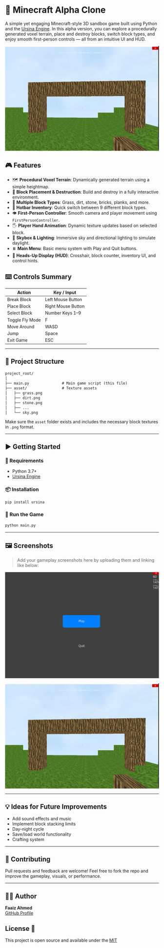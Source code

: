 # 🧱 Minecraft Alpha Clone 

A simple yet engaging Minecraft-style 3D sandbox game built using Python and the [Ursina Engine](https://www.ursinaengine.org/). In this alpha version, you can explore a procedurally generated voxel terrain, place and destroy blocks, switch block types, and enjoy smooth first-person controls — all from an intuitive UI and HUD.

![Gameplay](screenshots/Gameplay.png)
## 🎮 Features

- 🗺️ **Procedural Voxel Terrain**: Dynamically generated terrain using a simple heightmap.
- 👷 **Block Placement & Destruction**: Build and destroy in a fully interactive environment.
- 🧱 **Multiple Block Types**: Grass, dirt, stone, bricks, planks, and more.
- 🧰 **Hotbar Inventory**: Quick switch between 9 different block types.
- 👁️ **First-Person Controller**: Smooth camera and player movement using `FirstPersonController`.
- 🖐️ **Player Hand Animation**: Dynamic texture updates based on selected block.
- 🌄 **Skybox & Lighting**: Immersive sky and directional lighting to simulate daylight.
- ⏸️ **Main Menu**: Basic menu system with Play and Quit buttons.
- 🧭 **Heads-Up Display (HUD)**: Crosshair, block counter, inventory UI, and control hints.

## ⌨️ Controls Summary

| Action             | Key / Input         |
|--------------------|---------------------|
| Break Block        | Left Mouse Button   |
| Place Block        | Right Mouse Button  |
| Select Block       | Number Keys 1–9     |
| Toggle Fly Mode    | F                   |
| Move Around        | WASD                |
| Jump               | Space               |
| Exit Game          | ESC                 |

---

## 📂 Project Structure

```
project_root/
│
├── main.py               # Main game script (this file)
├── asset/                # Texture assets
│   ├── grass.png
│   ├── dirt.png
│   ├── stone.png
│   ├── ...
│   └── sky.png
```

Make sure the `asset` folder exists and includes the necessary block textures in `.png` format.

---

## ▶️ Getting Started

### 🔧 Requirements

- Python 3.7+
- [Ursina Engine](https://pypi.org/project/ursina/)

### 📦 Installation

```bash
pip install ursina
```

### 🚀 Run the Game

```bash
python main.py
```

---

## 🖼️ Screenshots

> Add your gameplay screenshots here by uploading them and linking like below:


![Main Menu](screenshots/mainmenu.PNG)

![Gameplay](screenshots/Gameplay.png)


---

## 💡 Ideas for Future Improvements

- Add sound effects and music
- Implement block stacking limits
- Day-night cycle
- Save/load world functionality
- Crafting system

---

## 🤝 Contributing

Pull requests and feedback are welcome! Feel free to fork the repo and improve the gameplay, visuals, or performance.

---

## 🧑‍💻 Author

**Faaiz Ahmed**  
[GitHub Profile](https://github.com/faaiz-ahmed)


## License 📜
This project is open source and available under the [MIT](https://choosealicense.com/licenses/mit/)

